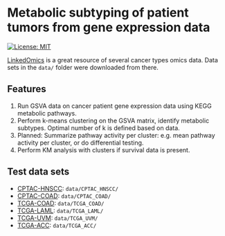 # Metabolic subtyping of patient tumors from gene expression data

[![License: MIT](https://img.shields.io/badge/License-MIT-yellow.svg)](https://opensource.org/licenses/MIT)

[LinkedOmics](https://www.linkedomics.org/login.php) is a great resource of several cancer types omics data. Data sets in the `data/` folder were downloaded from there.

## Features

1. Run GSVA data on cancer patient gene expression data using KEGG metabolic pathways.
2. Perform k-means clustering on the GSVA matrix, identify metabolic subtypes. Optimal number of k is defined based on data.
3. Planned: Summarize pathway activity per cluster: e.g. mean pathway activity per cluster, or do differential testing.
4. Perform KM analysis with clusters if survival data is present.

## Test data sets

- [CPTAC-HNSCC](https://www.linkedomics.org/data_download/CPTAC-HNSCC/): `data/CPTAC_HNSCC/`
- [CPTAC-COAD](https://www.linkedomics.org/data_download/CPTAC-COAD/): `data/CPTAC_COAD/`
- [TCGA-COAD](https://www.linkedomics.org/data_download/TCGA-COADREAD/): `data/TCGA_COAD/`
- [TCGA-LAML](https://www.linkedomics.org/data_download/TCGA-LAML/): `data/TCGA_LAML/`
- [TCGA-UVM](https://www.linkedomics.org/data_download/TCGA-UVM/): `data/TCGA_UVM/`
- [TCGA-ACC](https://www.linkedomics.org/data_download/TCGA-ACC/): `data/TCGA_ACC/`
